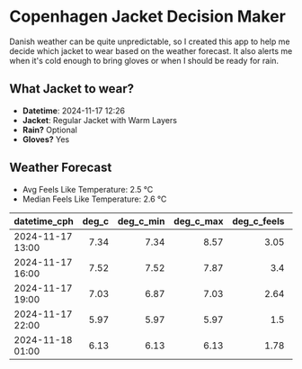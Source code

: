 
# Copenhagen Jacket Decision Maker

Danish weather can be quite unpredictable, so I created this app to help me decide which jacket to wear based on the weather forecast. 
It also alerts me when it's cold enough to bring gloves or when I should be ready for rain.

## What Jacket to wear?

- **Datetime**: 2024-11-17 12:26
- **Jacket**: Regular Jacket with Warm Layers
- **Rain?** Optional
- **Gloves?** Yes

## Weather Forecast
- Avg Feels Like Temperature: 2.5 °C
- Median Feels Like Temperature: 2.6 °C

| datetime_cph     |   deg_c |   deg_c_min |   deg_c_max |   deg_c_feels | weather   | wind   | rain   |
|:-----------------|--------:|------------:|------------:|--------------:|:----------|:-------|:-------|
| 2024-11-17 13:00 |    7.34 |        7.34 |        8.57 |          3.05 | Clouds    | High   | None   |
| 2024-11-17 16:00 |    7.52 |        7.52 |        7.87 |          3.4  | Clouds    | High   | None   |
| 2024-11-17 19:00 |    7.03 |        6.87 |        7.03 |          2.64 | Clouds    | High   | None   |
| 2024-11-17 22:00 |    5.97 |        5.97 |        5.97 |          1.5  | Clear     | High   | None   |
| 2024-11-18 01:00 |    6.13 |        6.13 |        6.13 |          1.78 | Rain      | High   | Low    |
        